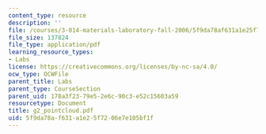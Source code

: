 ```yaml
---
content_type: resource
description: ''
file: /courses/3-014-materials-laboratory-fall-2006/5f9da78af631a1e25f7206e7e105bf1f_g2_pointcloud.pdf
file_size: 137824
file_type: application/pdf
learning_resource_types:
- Labs
license: https://creativecommons.org/licenses/by-nc-sa/4.0/
ocw_type: OCWFile
parent_title: Labs
parent_type: CourseSection
parent_uid: 178a3f23-79e5-2e6c-90c3-e52c15603a59
resourcetype: Document
title: g2_pointcloud.pdf
uid: 5f9da78a-f631-a1e2-5f72-06e7e105bf1f
---
```

